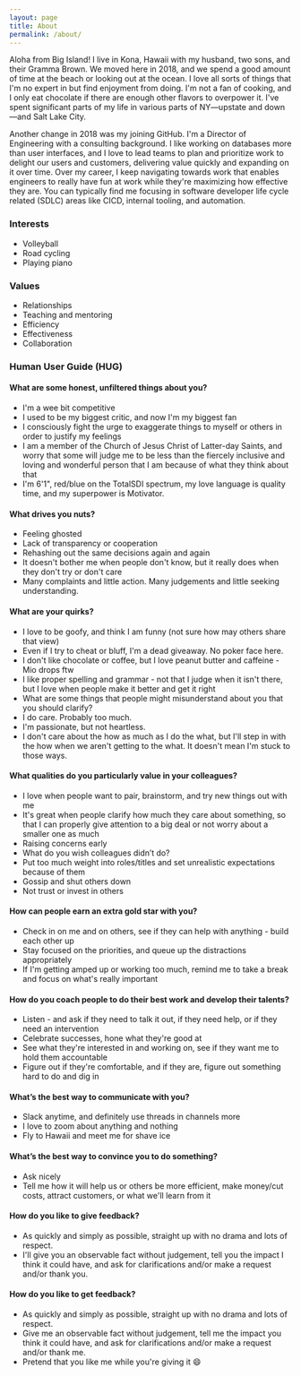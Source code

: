 ```yaml
---
layout: page
title: About
permalink: /about/
---
```


Aloha from Big Island! I live in Kona, Hawaii with my husband, two sons, and their Gramma Brown. We moved here in 2018, and we spend a good amount of time at the beach or looking out at the ocean. I love all sorts of things that I'm no expert in but find enjoyment from doing. I'm not a fan of cooking, and I only eat chocolate if there are enough other flavors to overpower it. I've spent significant parts of my life in various parts of NY—upstate and down—and Salt Lake City.

Another change in 2018 was my joining GitHub. I'm a Director of Engineering with a consulting background. I like working on databases more than user interfaces, and I love to lead teams to plan and prioritize work to delight our users and customers, delivering value quickly and expanding on it over time. Over my career, I keep navigating towards work that enables engineers to really have fun at work while they're maximizing how effective they are. You can typically find me focusing in software developer life cycle related (SDLC) areas like CICD, internal tooling, and automation.

### Interests
* Volleyball
* Road cycling
* Playing piano

### Values
* Relationships
* Teaching and mentoring
* Efficiency
* Effectiveness
* Collaboration

### Human User Guide (HUG)
#### What are some honest, unfiltered things about you?
* I'm a wee bit competitive
* I used to be my biggest critic, and now I'm my biggest fan
* I consciously fight the urge to exaggerate things to myself or others in order to justify my feelings
* I am a member of the Church of Jesus Christ of Latter-day Saints, and worry that some will judge me to be less than the fiercely inclusive and loving and wonderful person that I am because of what they think about that
* I'm 6'1", red/blue on the TotalSDI spectrum, my love language is quality time, and my superpower is Motivator.
#### What drives you nuts?
* Feeling ghosted
* Lack of transparency or cooperation
* Rehashing out the same decisions again and again
* It doesn't bother me when people don't know, but it really does when they don't try or don't care
* Many complaints and little action. Many judgements and little seeking understanding.
#### What are your quirks?
* I love to be goofy, and think I am funny (not sure how may others share that view)
* Even if I try to cheat or bluff, I'm a dead giveaway. No poker face here.
* I don't like chocolate or coffee, but I love peanut butter and caffeine - Mio drops ftw
* I like proper spelling and grammar - not that I judge when it isn't there, but I love when people make it better and get it right
* What are some things that people might misunderstand about you that you should clarify?
* I do care. Probably too much.
* I'm passionate, but not heartless.
* I don't care about the how as much as I do the what, but I'll step in with the how when we aren't getting to the what. It doesn't mean I'm stuck to those ways.
#### What qualities do you particularly value in your colleagues?
* I love when people want to pair, brainstorm, and try new things out with me
* It's great when people clarify how much they care about something, so that I can properly give attention to a big deal or not worry about a smaller one as much
* Raising concerns early
* What do you wish colleagues didn’t do?
* Put too much weight into roles/titles and set unrealistic expectations because of them
* Gossip and shut others down
* Not trust or invest in others
#### How can people earn an extra gold star with you?
* Check in on me and on others, see if they can help with anything - build each other up
* Stay focused on the priorities, and queue up the distractions appropriately
* If I'm getting amped up or working too much, remind me to take a break and focus on what's really important
#### How do you coach people to do their best work and develop their talents?
* Listen - and ask if they need to talk it out, if they need help, or if they need an intervention
* Celebrate successes, hone what they're good at
* See what they're interested in and working on, see if they want me to hold them accountable
* Figure out if they're comfortable, and if they are, figure out something hard to do and dig in
#### What’s the best way to communicate with you?
* Slack anytime, and definitely use threads in channels more
* I love to zoom about anything and nothing
* Fly to Hawaii and meet me for shave ice
#### What’s the best way to convince you to do something?
* Ask nicely
* Tell me how it will help us or others be more efficient, make money/cut costs, attract customers, or what we'll learn from it
#### How do you like to give feedback?
* As quickly and simply as possible, straight up with no drama and lots of respect.
* I'll give you an observable fact without judgement, tell you the impact I think it could have, and ask for clarifications and/or make a request and/or thank you.
#### How do you like to get feedback?
* As quickly and simply as possible, straight up with no drama and lots of respect.
* Give me an observable fact without judgement, tell me the impact you think it could have, and ask for clarifications and/or make a request and/or thank me.
* Pretend that you like me while you're giving it  :smile:
